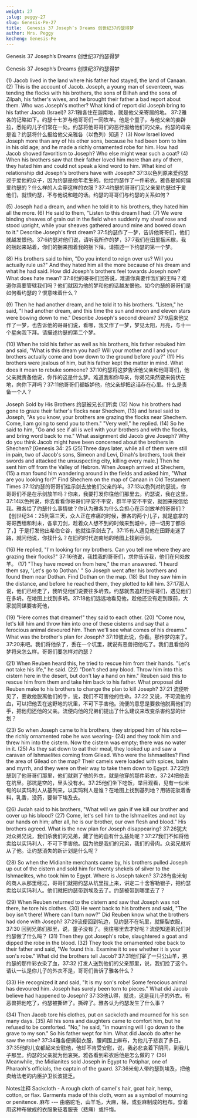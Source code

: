 ```yaml
---
weight: 27
;slug: peggy-27
slug: Genesis-Pe-27
title:  Genesis 37 Joseph’s Dreams 创世纪37约瑟得梦
author: Mrs. Peggy
kecheng: Genesis-Pe
---
```


Genesis 37 Joseph’s Dreams 创世纪37约瑟得梦

Genesis 37 Joseph’s Dreams
创世纪37约瑟得梦

(1) Jacob lived in the land where his father had stayed, the land of Canaan.
(2) This is the account of Jacob. Joseph, a young man of seventeen, was tending the flocks with his brothers, the sons of Bilhah and the sons of Zilpah, his father's wives, and he brought their father a bad report about them. Who was Joseph's mother? What kind of report did Joseph bring to his father Jacob (Israel)?
37:1雅各住在迦南地，就是他父亲寄居的地。
37:2雅各的记略如下。约瑟十七岁与他哥哥们一同牧羊。他是个童子，与他父亲的妾辟拉，悉帕的儿子们常在一处。约瑟将他哥哥们的恶行报给他们的父亲。约瑟的母亲是谁？约瑟将什么报给他父亲雅各（以色列）知道？
 (3) Now Israel loved Joseph more than any of his other sons, because he had been born to him in his old age; and he made a richly ornamented robe for him. How had Jacob showed favoritism to Joseph? Who else might wear such a coat? (4) When his brothers saw that their father loved him more than any of them, they hated him and could not speak a kind word to him. What kind of relationship did Joseph's brothers have with Joseph?
37:3以色列原来爱约瑟过于爱他的众子，因为约瑟是他年老生的。他给约瑟作了一件彩衣。雅各是如何偏爱约瑟的？什么样的人会穿这样的衣服？37:4约瑟的哥哥们见父亲爱约瑟过于爱他们，就恨约瑟，不与他说和睦的话。约瑟的哥哥们与约瑟的关系如何？

(5) Joseph had a dream, and when he told it to his brothers, they hated him all the more. (6) He said to them, "Listen to this dream I had: (7) We were binding sheaves of grain out in the field when suddenly my sheaf rose and stood upright, while your sheaves gathered around mine and bowed down to it." Describe Joseph's first dream?
37:5约瑟作了一梦，告诉他哥哥们，他们就越发恨他。37:6约瑟对他们说，请听我所作的梦，37:7我们在田里捆禾稼，我的捆起来站着，你们的捆来围着我的捆下拜。请描述一下约瑟的第一个梦。

(8) His brothers said to him, "Do you intend to reign over us? Will you actually rule us?" And they hated him all the more because of his dream and what he had said. How did Joseph's brothers feel towards Joseph now? What does hate mean?
37:8他的哥哥们回答说，难道你真要作我们的王吗？难道你真要管辖我们吗？他们就因为他的梦和他的话越发恨他。如今约瑟的哥哥们是如何看约瑟的？恨意味着什么？

(9) Then he had another dream, and he told it to his brothers. "Listen," he said, "I had another dream, and this time the sun and moon and eleven stars were bowing down to me." Describe Joseph's second dream?
37:9后来他又作了一梦，也告诉他的哥哥们说，看哪，我又作了一梦，梦见太阳，月亮，与十一个星向我下拜。请描述约瑟的第二个梦。

(10) When he told his father as well as his brothers, his father rebuked him and said, "What is this dream you had? Will your mother and I and your brothers actually come and bow down to the ground before you?" (11) His brothers were jealous of him, but his father kept the matter in mind. What does it mean to rebuke someone?
37:10约瑟将这梦告诉他父亲和他哥哥们，他父亲就责备他说，你作的这是什么梦。难道我和你母亲，你弟兄果然要来俯伏在地，向你下拜吗？37:11他哥哥们都嫉妒他，他父亲却把这话存在心里。什么是责备一个人？

Joseph Sold by His Brothers 约瑟被兄长们所卖
(12) Now his brothers had gone to graze their father's flocks near Shechem, (13) and Israel said to Joseph, "As you know, your brothers are grazing the flocks near Shechem. Come, I am going to send you to them." "Very well," he replied.
(14) So he said to him, "Go and see if all is well with your brothers and with the flocks, and bring word back to me." What assignment did Jacob give Joseph? Why do you think Jacob might have been concerned about the brothers in Shechem? [Genesis 34: 25 (25)Three days later, while all of them were still in pain, two of Jacob's sons, Simeon and Levi, Dinah's brothers, took their swords and attacked the unsuspecting city, killing every male.] Then he sent him off from the Valley of Hebron. When Joseph arrived at Shechem, (15) a man found him wandering around in the fields and asked him, "What are you looking for?" Find Shechem on the map of Canaan in Old Testament Times
37:12约瑟的哥哥们往示剑去放他们父亲的羊。37:13以色列对约瑟说，你哥哥们不是在示剑放羊吗？你来，我要打发你往他们那里去。约瑟说，我在这里。37:14以色列说，你去看看你哥哥们平安不平安，群羊平安不平安，就回来报信给我。雅各给了约瑟什么事情做？你认为雅各为什么会担心在示剑放羊的哥哥们？【创世纪34：25到第三天，众人正在疼痛的时候，雅各的两个儿子，就是底拿的哥哥西缅和利未，各拿刀剑，趁着众人想不到的时候来到城中，把一切男丁都杀了，】于是打发他出希伯仑谷，他就往示剑去了。37:15有人遇见他在田野走迷了路，就问他说，你找什么？在旧约时代迦南地的地图上找到示剑。

(16) He replied, "I'm looking for my brothers. Can you tell me where they are grazing their flocks?"
37:16他说，我找我的哥哥们，求你告诉我，他们在何处放羊。
(17) "They have moved on from here," the man answered. "I heard them say, 'Let's go to Dothan.' " So Joseph went after his brothers and found them near Dothan. Find Dothan on the map. (18) But they saw him in the distance, and before he reached them, they plotted to kill him.
37:17那人说，他们已经走了，我听见他们说要往多坍去。约瑟就去追赶他哥哥们，遇见他们在多坍。在地图上找到多坍。37:18他们远远地看见他，趁他还没有走到跟前，大家就同谋要害死他，

(19) "Here comes that dreamer!" they said to each other. (20) "Come now, let's kill him and throw him into one of these cisterns and say that a ferocious animal devoured him. Then we'll see what comes of his dreams."  What was the brother's plan for Joseph?
37:19彼此说，你看。那作梦的来了。37:20来吧。我们将他杀了，丢在一个坑里，就说有恶兽把他吃了。我们且看他的梦将来怎么样。哥哥们要怎样对约瑟？

(21) When Reuben heard this, he tried to rescue him from their hands. "Let's not take his life," he said. (22) "Don't shed any blood. Throw him into this cistern here in the desert, but don't lay a hand on him." Reuben said this to rescue him from them and take him back to his father. What proposal did Reuben make to his brothers to change the plan to kill Joseph?
37:21 流便听见了，要救他脱离他们的手，说，我们不可害他的性命。37:22         又说，不可流他的血，可以把他丢在这野地的坑里，不可下手害他。流便的意思是要救他脱离他们的手，把他归还他的父亲。流便向他的兄弟们提出了什么建议来改变杀害约瑟的计划？

(23) So when Joseph came to his brothers, they stripped him of his robe—the richly ornamented robe he was wearing- (24) and they took him and threw him into the cistern. Now the cistern was empty; there was no water in it.
(25) As they sat down to eat their meal, they looked up and saw a caravan of Ishmaelites coming from Gilead. Who were the Ishmaelites? Find the area of Gilead on the map? Their camels were loaded with spices, balm and myrrh, and they were on their way to take them down to Egypt.
37:23约瑟到了他哥哥们那里，他们就剥了他的外衣，就是他穿的那件彩衣，37:24把他丢在坑里。那坑是空的，里头没有水。37:25他们坐下吃饭，举目观看，见有一伙米甸的以实玛利人从基列来，以实玛利人是谁？在地图上找到基列地？用骆驼驮着香料，乳香，没药，要带下埃及去。

(26) Judah said to his brothers, "What will we gain if we kill our brother and cover up his blood? (27) Come, let's sell him to the Ishmaelites and not lay our hands on him; after all, he is our brother, our own flesh and blood." His brothers agreed. What is the new plan for Joseph disappearing?
37:26犹大对众弟兄说，我们杀我们的兄弟，藏了他的血有什么益处呢？37:27我们不如将他卖给以实玛利人，不可下手害他。因为他是我们的兄弟，我们的骨肉。众弟兄就听从了他。让约瑟消失的新计划是什么呢？

(28) So when the Midianite merchants came by, his brothers pulled Joseph up out of the cistern and sold him for twenty shekels of silver to the Ishmaelites, who took him to Egypt. Where is Joseph taken?
37:28有些米甸的商人从那里经过，哥哥们就把约瑟从坑里拉上来，讲定二十舍客勒银子，把约瑟卖给以实玛利人。他们就把约瑟带到埃及去了。约瑟被带到哪里去了？

(29) When Reuben returned to the cistern and saw that Joseph was not there, he tore his clothes. (30) He went back to his brothers and said, "The boy isn't there! Where can I turn now?" Did Reuben know what the brothers had done with Joseph?
37:29流便回到坑边，见约瑟不在坑里，就撕裂衣服，37:30          回到兄弟们那里，说，童子没有了。我往哪里去才好呢？流便知道弟兄们对约瑟做了什么吗？
 (31) Then they got Joseph's robe, slaughtered a goat and dipped the robe in the blood. (32) They took the ornamented robe back to their father and said, "We found this. Examine it to see whether it is your son's robe." What did the brothers tell Jacob?
37:31他们宰了一只公山羊，把约瑟的那件彩衣染了血，37:32     打发人送到他们的父亲那里，说，我们捡了这个。请认一认是你儿子的外衣不是，哥哥们告诉了雅各什么？

(33) He recognized it and said, "It is my son's robe! Some ferocious animal has devoured him. Joseph has surely been torn to pieces." What did Jacob believe had happened to Joseph?
37:33他认得，就说，这是我儿子的外衣。有恶兽把他吃了，约瑟被撕碎了。撕碎了。雅各认为约瑟发生了什么事？

(34) Then Jacob tore his clothes, put on sackcloth and mourned for his son many days. (35) All his sons and daughters came to comfort him, but he refused to be comforted. "No," he said, "in mourning will I go down to the grave to my son." So his father wept for him. What did Jacob do after he saw the robe?
37:34雅各便撕裂衣服，腰间围上麻布，为他儿子悲哀了多日。37:35他的儿女都起来安慰他，他却不肯受安慰，说，我必悲哀着下阴间，到我儿子那里。约瑟的父亲就为他哀哭。雅各看到彩衣后他是怎么做的？
(36) Meanwhile, the Midianites sold Joseph in Egypt to Potiphar, one of Pharaoh's officials, the captain of the guard.
37:36米甸人带约瑟到埃及，把他卖给法老的内臣护卫长波提乏。

Notes注释
Sackcloth - A rough cloth of camel's hair, goat hair, hemp, cotton, or flax. Garments made of this cloth, worn as a symbol of mourning or penitence.
麻布 --- 由骆驼毛，山羊毛，大麻，棉，或亚麻制成的粗布。穿着用这种布做成的衣服象征着服丧（悲痛）或忏悔。
